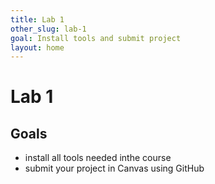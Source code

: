 ```yaml
---
title: Lab 1
other_slug: lab-1
goal: Install tools and submit project
layout: home
---
```


# Lab 1

## Goals

- install all tools needed inthe course
- submit your project in Canvas using GitHub

